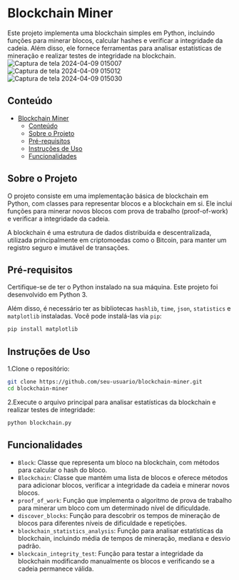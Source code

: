 # Blockchain Miner

Este projeto implementa uma blockchain simples em Python, incluindo funções para minerar blocos, calcular hashes e verificar a integridade da cadeia. Além disso, ele fornece ferramentas para analisar estatísticas de mineração e realizar testes de integridade na blockchain.
![Captura de tela 2024-04-09 015007](https://github.com/Bruno-Brandao-Silva/blockchain-miner/assets/72681281/3f5f7ce6-02bf-4771-a036-baafc5dfffa4)
![Captura de tela 2024-04-09 015012](https://github.com/Bruno-Brandao-Silva/blockchain-miner/assets/72681281/ad6a47dc-99d2-40e3-96be-8832af9aca89)
![Captura de tela 2024-04-09 015030](https://github.com/Bruno-Brandao-Silva/blockchain-miner/assets/72681281/5db8bfc1-6143-43af-aaef-ee475195f1d9)

## Conteúdo

- [Blockchain Miner](#blockchain-miner)
  - [Conteúdo](#conteúdo)
  - [Sobre o Projeto](#sobre-o-projeto)
  - [Pré-requisitos](#pré-requisitos)
  - [Instruções de Uso](#instruções-de-uso)
  - [Funcionalidades](#funcionalidades)

## Sobre o Projeto

O projeto consiste em uma implementação básica de blockchain em Python, com classes para representar blocos e a blockchain em si. Ele inclui funções para minerar novos blocos com prova de trabalho (proof-of-work) e verificar a integridade da cadeia.

A blockchain é uma estrutura de dados distribuída e descentralizada, utilizada principalmente em criptomoedas como o Bitcoin, para manter um registro seguro e imutável de transações.

## Pré-requisitos

Certifique-se de ter o Python instalado na sua máquina. Este projeto foi desenvolvido em Python 3.

Além disso, é necessário ter as bibliotecas `hashlib`, `time`, `json`, `statistics` e `matplotlib` instaladas. Você pode instalá-las via `pip`:

```bash
pip install matplotlib
```

## Instruções de Uso

1.Clone o repositório:

```bash
git clone https://github.com/seu-usuario/blockchain-miner.git
cd blockchain-miner
```

2.Execute o arquivo principal para analisar estatísticas da blockchain e realizar testes de integridade:

```bash
python blockchain.py
```

## Funcionalidades

- `Block`: Classe que representa um bloco na blockchain, com métodos para calcular o hash do bloco.
- `Blockchain`: Classe que mantém uma lista de blocos e oferece métodos para adicionar blocos, verificar a integridade da cadeia e minerar novos blocos.
- `proof_of_work`: Função que implementa o algoritmo de prova de trabalho para minerar um bloco com um determinado nível de dificuldade.
- `discover_blocks`: Função para descobrir os tempos de mineração de blocos para diferentes níveis de dificuldade e repetições.
- `blockchain_statistics_analysis`: Função para analisar estatísticas da blockchain, incluindo média de tempos de mineração, mediana e desvio padrão.
- `blockcain_integrity_test`: Função para testar a integridade da blockchain modificando manualmente os blocos e verificando se a cadeia permanece válida.
